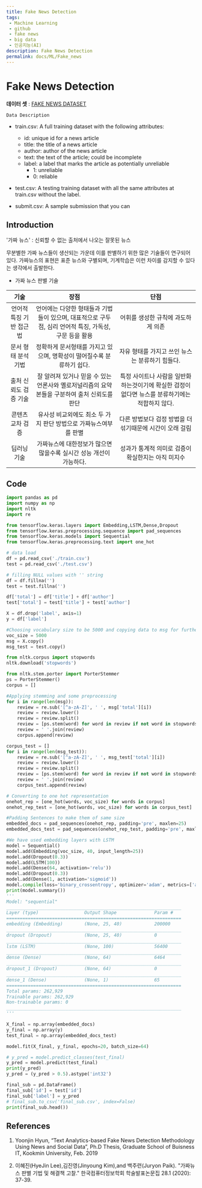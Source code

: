 ```yaml
---
title: Fake News Detection
tags: 
 - Machine Learning
 - github
 - fake news
 - big data
 - 인공지능(AI)
description: Fake News Detection
permalink: docs/ML/Fake_news
---
```


# Fake News Detection
**데이터 셋** : [FAKE NEWS DATASET](https://www.kaggle.com/c/fake-news/data)

`Data Description`

- train.csv: A full training dataset with the following attributes:
    - id: unique id for a news article
    - title: the title of a news article
    - author: author of the news article
    - text: the text of the article; could be incomplete
    - label: a label that marks the article as potentially unreliable
        - 1: unreliable
        - 0: reliable

- test.csv: A testing training dataset with all the same attributes at train.csv without the label.
- submit.csv: A sample submission that you can

## Introduction

'가짜 뉴스' : 신뢰할 수 없는 출처에서 나오는 잘못된 뉴스

무분별한 가짜 뉴스들이 생산되는 가운데 이를 판별하기 위한 많은 기술들이 연구되어 있다.
가짜뉴스의 표현은 표준 뉴스와 구별되며, 기계학습은 이런 차이를 감지할 수 있다는 생각에서 출발한다. 

- 가짜 뉴스 판별 기술

|기술|장점|단점|
|:------------------------:|:----:|:----:|
|언어적 특징 기반 접근법|언어에는 다양한 형태들과 기법들이 있으며, 대표적으로 구두점, 심리 언어적 특징, 가독성, 구문 등을 활용|어휘를 생성한 규칙에 과도하게 의존|
|문서 형태 분석 기법|정확하게 문서형태를 가지고 있으며, 명확성이 떨어질수록 분류하기 쉽다.|자유 형태를 가지고 쓰인 뉴스는 분류하기 힘들다.|
|출처 신뢰도 검증 기술|잘 알려져 있거나 믿을 수 있는 언론사와 옐로저널리즘의 요약본들을 구분하여 출처 신뢰도를 판단|특정 사이트나 사람을 일반화하는것이기에 확실한 검정이없다면 뉴스를 분류하기에는 적합하지 않다.|
|콘텐츠 교차 검증|유사성 비교외에도 최소 두 가지 판단 방법으로 가짜뉴스여부를 판별|다른 방법보다 검정 방법을 더 섞기때문에 시간이 오래 걸림|
|딥러닝 기술|가짜뉴스에 대한정보가 많으면 많을수록 실시간 성능 개선이 가능하다.|성과가 통계적 의미로 검증이 확실한지는 아직 미지수|


<!-- 출처신뢰도검증 기술은 뉴스기사가 게시된 웹사이트나 출처라고 정의할 수 있는 웹사이트에 관한 데이터베이스 바탕으로 별도로 신뢰성을 확인하여 가짜뉴스를 판별하는 방식이다. 이 방식은 가짜뉴스를 생성하는 곳은 지속적으로 가짜뉴스를 생성하는 습성이 있으며, 진짜뉴스를 생성하는 곳은 지속적으로 진짜뉴스를 게시하는 습성이
있다는 관찰결과를 바탕으로 작동한다. 따라서 잘 알려져 있거나 믿을 수 있는 언론사와 옐로저널리즘의 요약본들을 구분하여 출처 신뢰도를 판단한다고도 볼 수 있다. 내용 안에 포함되어 있는 사진 및 문서, 상기되어 있는 출처에 대한 데이터베이스 기반 신뢰성 검증을 실행하는 경우도 포함 될 수 있다. -->

## Code

```python
import pandas as pd
import numpy as np
import nltk
import re

from tensorflow.keras.layers import Embedding,LSTM,Dense,Dropout
from tensorflow.keras.preprocessing.sequence import pad_sequences
from tensorflow.keras.models import Sequential
from tensorflow.keras.preprocessing.text import one_hot

# data load
df = pd.read_csv('./train.csv')
test = pd.read_csv('./test.csv')

# filling NULL values with '' string
df = df.fillna('')
test = test.fillna('')

df['total'] = df['title'] + df['author']
test['total'] = test['title'] + test['author']

X = df.drop('label', axis=1)
y = df['label']

#Choosing vocabulary size to be 5000 and copying data to msg for further cleaning
voc_size = 5000
msg = X.copy()
msg_test = test.copy()

from nltk.corpus import stopwords
nltk.download('stopwords')

from nltk.stem.porter import PorterStemmer
ps = PorterStemmer()
corpus = []

#Applying stemming and some preprocessing
for i in range(len(msg)):
    review = re.sub('[^a-zA-Z]', ' ', msg['total'][i])
    review = review.lower()
    review = review.split()
    review = [ps.stem(word) for word in review if not word in stopwords.words('english')]
    review = ' '.join(review)
    corpus.append(review)

corpus_test = []
for i in range(len(msg_test)):
    review = re.sub('[^a-zA-Z]', ' ', msg_test['total'][i])
    review = review.lower()
    review = review.split()
    review = [ps.stem(word) for word in review if not word in stopwords.words('english')]
    review = ' '.join(review)
    corpus_test.append(review)

# Converting to one hot representation
onehot_rep = [one_hot(words, voc_size) for words in corpus]
onehot_rep_test = [one_hot(words, voc_size) for words in corpus_test]

#Padding Sentences to make them of same size
embedded_docs = pad_sequences(onehot_rep, padding='pre', maxlen=25)
embedded_docs_test = pad_sequences(onehot_rep_test, padding='pre', maxlen=25)

#We have used embedding layers with LSTM
model = Sequential()
model.add(Embedding(voc_size, 40, input_length=25))
model.add(Dropout(0.3))
model.add(LSTM(100))
model.add(Dense(64, activation='relu'))
model.add(Dropout(0.3))
model.add(Dense(1, activation='sigmoid'))
model.compile(loss='binary_crossentropy', optimizer='adam', metrics=['accuracy'])
print(model.summary())
'''
Model: "sequential"
_________________________________________________________________
Layer (type)                 Output Shape              Param #   
=================================================================
embedding (Embedding)        (None, 25, 40)            200000    
_________________________________________________________________
dropout (Dropout)            (None, 25, 40)            0
_________________________________________________________________
lstm (LSTM)                  (None, 100)               56400
_________________________________________________________________
dense (Dense)                (None, 64)                6464
_________________________________________________________________
dropout_1 (Dropout)          (None, 64)                0
_________________________________________________________________
dense_1 (Dense)              (None, 1)                 65
=================================================================
Total params: 262,929
Trainable params: 262,929
Non-trainable params: 0
_________________________________________________________________
'''

X_final = np.array(embedded_docs)
y_final = np.array(y)
test_final = np.array(embedded_docs_test)

model.fit(X_final, y_final, epochs=20, batch_size=64)

# y_pred = model.predict_classes(test_final)
y_pred = model.predict(test_final)
print(y_pred)
y_pred = (y_pred > 0.5).astype('int32')

final_sub = pd.DataFrame()
final_sub['id'] = test['id']
final_sub['label'] = y_pred
# final_sub.to_csv('final_sub.csv', index=False)
print(final_sub.head())
```

<!-- 데이터 전처리에서 다음 단계를 따릅니다. 
1. 먼저 영어 문자를 제외한 모든 시퀀스가 ​​문자열에서 제거됩니다. 
2. 다음으로, 대문자와 소문자에 대한 잘못된 예측이나 모호성을 피하기 위해 문자열의 모든 문자를 소문자로 변환합니다. 
3. 다음으로 모든 문장을 단어로 토큰화합니다. 
4. 빠른 처리를 위해 토큰화된 단어에 형태소 분석을 적용합니다. 
5. 다음으로 단어를 결합하여 말뭉치에 저장합니다. -->

## References

1. Yoonjin Hyun, “Text Analytics-based Fake News Detection Methodology Using News and Social Data”, Ph.D Thesis, Graduate School of Buisness IT, Kookmin University, Feb. 2019

2. 이혜진(HyeJin Lee),김진영(Jinyoung Kim),and 백주련(Juryon Paik). "가짜뉴스 판별 기법 및 해결책 고찰." 한국컴퓨터정보학회 학술발표논문집 28.1 (2020): 37-39.